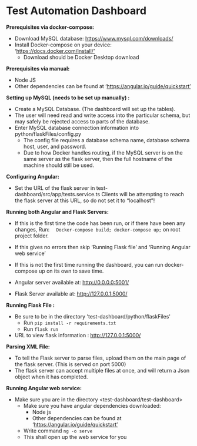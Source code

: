 # Test Automation Dashboard
**Prerequisites via docker-compose:**
- Download MySQL database: https://www.mysql.com/downloads/
- Install Docker-compose on your device: ‘https://docs.docker.com/install/’
    - Download should be Docker Desktop download

**Prerequisites via manual:**
- Node JS
- Other dependencies can be found at ‘https://angular.io/guide/quickstart’

**Setting up MySQL (needs to be set up manually) :**
- Create a MySQL Database. (The dashboard will set up the tables).
- The user will need read and write access into the particular schema, but may safely be rejected access to parts of the database.
-  Enter MySQL database connection information into python/flaskFiles/config.py
    - The config file requires a database schema name, database schema host, user, and password.
    - Due to how Docker handles routing, if the MySQL server is on the same server as the flask server, then the full hostname of the machine should still be used.

**Configuring Angular:**
- Set the URL of the flask server in test-dashboard/src/app/tests.service.ts
Clients will be attempting to reach the flask server at this URL, so do not set it to “localhost”!

**Running both Angular and Flask Servers:**
- If this is the first time the code has been run, or if there have been any changes, Run:
        ```  
        Docker-compose build; docker-compose up;
        ```
        on root project folder.

- If this gives no errors then skip ‘Running Flask file’ and ‘Running Angular web service’
- If this is not the first time running the dashboard, you can run docker-compose up on its own to save time.
- Angular server available at: http://0.0.0.0:5001/
- Flask Server available at: http://127.0.0.1:5000/

**Running Flask File :**
-  Be sure to be in the directory 'test-dashboard/python/flaskFiles' 
    - Run
          ```
          pip install -r requirements.txt
          ```
    - Run
            ```
            flask run
            ```
- URL to view flask information : http://127.0.0.1:5000/

**Parsing XML File:**
- To tell the Flask server to parse files, upload them on the main page of the flask server. (This is served on port 5000)
- The flask server can accept multiple files at once, and will return a Json object when it has completed.

**Running Angular web service:**
- Make sure you are in the directory <test-dashboard/test-dashboard>
    - Make sure you have angular dependencies downloaded:
        - Node js
        - Other dependencies can be found at ‘https://angular.io/guide/quickstart’
    - Write command
            ```
            ng -o serve
            ```
    - This shall open up the web service for you
